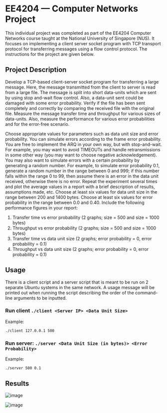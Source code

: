 # EE4204 — Computer Networks Project

This individual project was completed as part of the EE4204 Computer Networks course taught at the National University of Singapore (NUS). It focuses on implementing a client server socket program with TCP transport protocol for transferring messages using a flow control protocol. The instructions for the project are given below.

## Project Description

Develop a TCP-based client-server socket program for transferring a large message. Here, the message transmitted from the client to server is read from a large file. The message is split into short data-units which are sent by using stop and-wait flow control. Also, a data-unit sent could be damaged with some error probability. Verify if the file has been sent completely and correctly by comparing the received file with the original file. Measure the message transfer time and throughput for various sizes of data-units. Also, measure the performance for various error probabilities and for the error-free scenario.  

Choose appropriate values for parameters such as data unit size and error probability. You can simulate errors according to the frame error probability. You are free to implement the ARQ in your own way, but with stop-and-wait. For example, you may want to avoid TIMEOUTs and handle retransmissions in some other way (you may want to choose negative acknowledgement). You may also want to simulate errors with a certain probability by generating a random number. For example, to simulate error probability 0.1, generate a random number in the range between 0 and 999;  if this  number falls within the range 0 to 99, then assume there is an error in the data unit received, otherwise there is no error. Repeat the experiment several times and plot the average values in a report with a brief description of results, assumptions made, etc. Choose at  least six values for data unit size in the range between 200 and 1400 bytes. Choose at  least six values for error probability in the range between 0.0 and 0.40. Include the following performance figures in your report:

1. Transfer time vs error probability  (2 graphs; size = 500 and size = 1000 bytes)
1. Throughput vs error probability (2 graphs; size = 500 and size = 1000 bytes)
1. Transfer time vs data unit size (2 graphs; error probability = 0, error probability = 0.1)
1. Throughput vs data unit size (2 graphs; error probability = 0, error probability = 0.1)

## Usage

There is a client script and a server script that is meant to be run on 2 separate Ubuntu systems in the same network. A usage message will be printed out when running the script describing the order of the command-line arguments to be inputted.

### Run client `./client <Server IP> <Data Unit Size>`

Example:

```
./client 127.0.0.1 500
```

### Run server: `./server <Data Unit Size (in bytes)> <Error Probability>`

Example:

```
./server 500 0.1
```

## Results

![image](https://github.com/user-attachments/assets/397a95c6-3423-47a7-bfb3-50d25ae819ff)

![image](https://github.com/user-attachments/assets/b34fdbe4-4785-4d86-8647-d8a67a28dd77)
